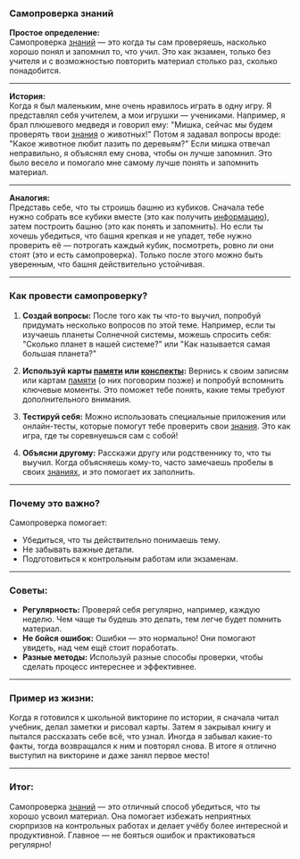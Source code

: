### Самопроверка знаний

**Простое определение:**  
Самопроверка [знаний](Знание.md) — это когда ты сам проверяешь, насколько хорошо понял и запомнил то, что учил. Это как экзамен, только без учителя и с возможностью повторить материал столько раз, сколько понадобится.

---

**История:**  
Когда я был маленьким, мне очень нравилось играть в одну игру. Я представлял себя учителем, а мои игрушки — учениками. Например, я брал плюшевого медведя и говорил ему: "Мишка, сейчас мы будем проверять твои [знания](Знание.md) о животных!" Потом я задавал вопросы вроде: "Какое животное любит лазить по деревьям?" Если мишка отвечал неправильно, я объяснял ему снова, чтобы он лучше запомнил. Это было весело и помогало мне самому лучше понять и запомнить материал.

---

**Аналогия:**  
Представь себе, что ты строишь башню из кубиков. Сначала тебе нужно собрать все кубики вместе (это как получить [информацию](Информация.md)), затем построить башню (это как понять и запомнить). Но если ты хочешь убедиться, что башня крепкая и не упадет, тебе нужно проверить её — потрогать каждый кубик, посмотреть, ровно ли они стоят (это и есть самопроверка). Только после этого можно быть уверенным, что башня действительно устойчивая.

---

### Как провести самопроверку?

1. **Создай вопросы:** После того как ты что-то выучил, попробуй придумать несколько вопросов по этой теме. Например, если ты изучаешь планеты Солнечной системы, можешь спросить себя: "Сколько планет в нашей системе?" или "Как называется самая большая планета?"

2. **Используй карты [памяти](Память.md) или [конспекты](Конспект.md):** Вернись к своим записям или картам [памяти](Память.md) (о них поговорим позже) и попробуй вспомнить ключевые моменты. Это поможет тебе понять, какие темы требуют дополнительного внимания.

3. **Тестируй себя:** Можно использовать специальные приложения или онлайн-тесты, которые помогут тебе проверить свои [знания](Знание.md). Это как игра, где ты соревнуешься сам с собой!

4. **Объясни другому:** Расскажи другу или родственнику то, что ты выучил. Когда объясняешь кому-то, часто замечаешь пробелы в своих [знаниях](Знание.md), и это помогает их заполнить.

---

### Почему это важно?

Самопроверка помогает:
- Убедиться, что ты действительно понимаешь тему.
- Не забывать важные детали.
- Подготовиться к контрольным работам или экзаменам.

---

### Советы:

- **Регулярность:** Проверяй себя регулярно, например, каждую неделю. Чем чаще ты будешь это делать, тем легче будет помнить материал.
- **Не бойся ошибок:** Ошибки — это нормально! Они помогают увидеть, над чем ещё стоит поработать.
- **Разные методы:** Используй разные способы проверки, чтобы сделать процесс интереснее и эффективнее.

---

### Пример из жизни:

Когда я готовился к школьной викторине по истории, я сначала читал учебник, делал заметки и рисовал карты. Затем я закрывал книгу и пытался рассказать себе всё, что узнал. Иногда я забывал какие-то факты, тогда возвращался к ним и повторял снова. В итоге я отлично выступил на викторине и даже занял первое место!

---

### Итог:

Самопроверка [знаний](Знание.md) — это отличный способ убедиться, что ты хорошо усвоил материал. Она помогает избежать неприятных сюрпризов на контрольных работах и делает учёбу более интересной и продуктивной. Главное — не бояться ошибок и практиковаться регулярно!